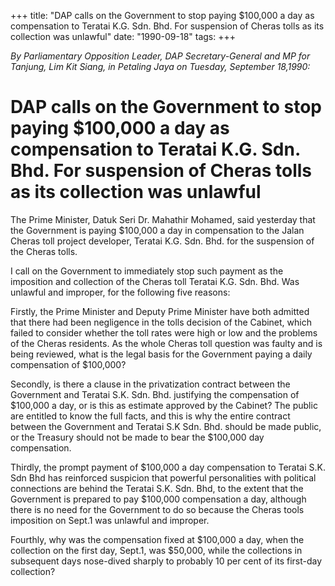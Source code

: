+++ 
title: "DAP calls on the Government to stop paying $100,000 a day as compensation to Teratai K.G. Sdn. Bhd. For suspension of Cheras tolls as its collection was unlawful"
date: "1990-09-18"
tags:
+++

_By Parliamentary Opposition Leader, DAP Secretary-General and MP for Tanjung, Lim Kit Siang, in Petaling Jaya on Tuesday, September 18,1990:_

# DAP calls on the Government to stop paying $100,000 a day as compensation to Teratai K.G. Sdn. Bhd. For suspension of Cheras tolls as its collection was unlawful

The Prime Minister, Datuk Seri Dr. Mahathir Mohamed, said yesterday that the Government is paying $100,000 a day in compensation to the Jalan Cheras toll project developer, Teratai K.G. Sdn. Bhd. for the suspension of the Cheras tolls.</u>

I call on the Government to immediately stop such payment as the imposition and collection of the Cheras toll Teratai K.G. Sdn. Bhd. Was unlawful and improper, for the following five reasons:

Firstly, the Prime Minister and Deputy Prime Minister have both admitted that there had been negligence in the tolls decision of the Cabinet, which failed to consider whether the toll rates were high or low and the problems of the Cheras residents. As the whole Cheras toll question was faulty and is being reviewed, what is the legal basis for the Government paying a daily compensation of $100,000?

Secondly, is there a clause in the privatization contract between the Government and Teratai S.K. Sdn. Bhd. justifying the compensation of $100,000 a day, or is this as estimate approved by the Cabinet? The public are entitled to know the full facts, and this is why the entire contract between the Government and Teratai S.K Sdn. Bhd. should be made public, or the Treasury should not be made to bear the $100,000 day compensation.

Thirdly, the prompt payment of $100,000 a day compensation to Teratai S.K. Sdn Bhd has reinforced suspicion that powerful personalities with political connections are behind the Teratai S.K. Sdn. Bhd, to the extent that the Government is prepared to pay $100,000 compensation a day, although there is no need for the Government to do so because the Cheras tools imposition on Sept.1 was unlawful and improper.

Fourthly, why was the compensation fixed at $100,000 a day, when the collection on the first day, Sept.1, was $50,000, while the collections in subsequent days nose-dived sharply to probably 10 per cent of its first-day collection?
 
